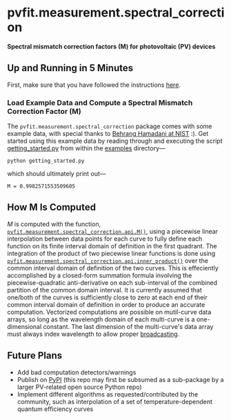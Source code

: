 # pvfit.measurement.spectral_correction

**Spectral mismatch correction factors (M) for photovoltaic (PV) devices**

## Up and Running in 5 Minutes

First, make sure that you have followed the instructions [here](../../../README.md#Up-and-Running-in-5-Minutes).

### Load Example Data and Compute a Spectral Mismatch Correction Factor (M)

The `pvfit.measurement.spectral_correction` package comes with some example data, with special thanks to
[Behrang Hamadani at NIST](https://www.nist.gov/people/behrang-hamadani) :). Get started using this example data by
reading through and executing the script [getting_started.py](examples/getting_started.py) from within the
[examples](examples) directory—
```terminal
python getting_started.py
```
which should ultimately print out—
```terminal
M = 0.9982571553509605
```

## How M Is Computed

_M_ is computed with the function, [`pvfit.measurement.spectral_correction.api.M()`](api.py), using a piecewise linear
interpolation between data points for each curve to fully define each function on its finite interval domain of
definition in the first quadrant. The integration of the product of two piecewise linear functions is done using
[`pvfit.measurement.spectral_correction.api.inner_product()`](api.py) over the common interval domain of definition of the two
curves. This is effeciently accomplished by a closed-form summation formula involving the piecewise-quadratic
anti-derivative on each sub-interval of the combined partition of the common domain interval. It is currently assumed
that one/both of the curves is sufficiently close to zero at each end of their common interval domain of definition in
order to produce an accurate computation. Vectorized computations are possible on mutil-curve data arrays, so long as
the wavelength domain of each multi-curve is a one-dimensional constant. The last dimension of the multi-curve's data
array must always index wavelength to allow proper
[broadcasting](https://docs.scipy.org/doc/numpy/user/basics.broadcasting.html).

## Future Plans

- Add bad computation detectors/warnings
- Publish on [PyPI](https://pypi.org/) (this repo may first be subsumed as a sub-package by a larger PV-related open
source Python repo)
- Implement different algorithms as requested/contributed by the community, such as interpolation of a set of
temperature-dependent quantum efficiency curves
